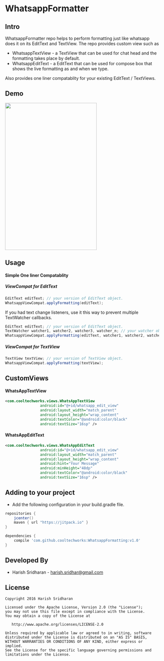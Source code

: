 # WhatsappFormatter


Intro
------

WhatsappFormatter repo helps to perform formatting just like whatsapp does it on its EditText and TextView. The repo provides custom view such as 
- WhatsappTextView - a TextView that can be used for chat head and the formatting takes place by default. 
- WhatsappEditText - a EditText that can be used for compose box that shows the live formatting as and when we type.

Also provides one liner compatablity for your existing EditText / TextViews. 

Demo
-----
<img src='https://raw.githubusercontent.com/cooltechworks/WhatsappFormatter/master/screenshot/whatsappformattingdemo.gif' width=300 height=480 />


Usage
--------

#### Simple One liner Compatablity

##### ViewCompat for EditText 

```java
EditText editText; // your version of EditText object.
WhatsappViewCompat.applyFormatting(editText);
```

If you had text change listeners, use it this way to prevent multiple TextWatcher callbacks.

```java
EditText editText; // your version of EditText object.
TextWatcher watcher1, watcher2, watcher3, watcher_n; // your watcher objects.
WhatsappViewCompat.applyFormatting(editText, watcher1, watcher2, watcher3, watcher_n);
```

##### ViewCompat for TextView 

```java
TextView textView; // your version of TextView object.
WhatsappViewCompat.applyFormatting(textView);
```

CustomViews
-----------

#### WhatsAppTextView

```xml
<com.cooltechworks.views.WhatsAppTextView
                android:id="@+id/whatsapp_edit_view"
                android:layout_width="match_parent"
                android:layout_height="wrap_content"
                android:textColor="@android:color/black"
                android:textSize="16sp" />


```

#### WhatsAppEditText

```xml
<com.cooltechworks.views.WhatsAppEditText
                android:id="@+id/whatsapp_edit_view"
                android:layout_width="match_parent"
                android:layout_height="wrap_content"
                android:hint="Your Message"
                android:minHeight="48dp"
                android:textColor="@android:color/black"
                android:textSize="16sp" />

```


Adding to your project
------------------------

- Add the following configuration in your build.gradle file.

```gradle
repositories {
    jcenter()
    maven { url "https://jitpack.io" }
}

dependencies {
    compile 'com.github.cooltechworks:WhatsappFormatting:v1.0'
}
```

Developed By
------------

* Harish Sridharan - <harish.sridhar@gmail.com>


License
--------
```
Copyright 2016 Harish Sridharan

Licensed under the Apache License, Version 2.0 (the "License");
you may not use this file except in compliance with the License.
You may obtain a copy of the License at

   http://www.apache.org/licenses/LICENSE-2.0

Unless required by applicable law or agreed to in writing, software
distributed under the License is distributed on an "AS IS" BASIS,
WITHOUT WARRANTIES OR CONDITIONS OF ANY KIND, either express or implied.
See the License for the specific language governing permissions and
limitations under the License.
```


[scratch_image]:https://raw.githubusercontent.com/cooltechworks/ScratchView/2ec97c9a539d5976b68bf62ec07df8c727d72be2/screenshots/scratch_image_view_demo.gif
[scratch_text]:https://raw.githubusercontent.com/cooltechworks/ScratchView/master/screenshots/scratch_text_view_\
